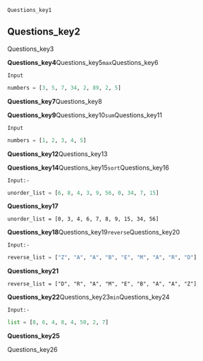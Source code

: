 ```ngMeta
Questions_key1
```
## Questions_key2
Questions_key3


**Questions_key4**Questions_key5`max`Questions_key6


`Input`

```python
numbers = [3, 5, 7, 34, 2, 89, 2, 5]
```
**Questions_key7**Questions_key8


**Questions_key9**Questions_key10`sum`Questions_key11

`Input`

```python
numbers = [1, 2, 3, 4, 5]
```
**Questions_key12**Questions_key13


**Questions_key14**Questions_key15`sort`Questions_key16

`Input:-`

```python
unorder_list = [6, 8, 4, 3, 9, 56, 0, 34, 7, 15]
```
**Questions_key17**

`unorder_list = [0, 3, 4, 6, 7, 8, 9, 15, 34, 56]`


**Questions_key18**Questions_key19`reverse`Questions_key20

`Input:-`

```python
reverse_list = ["Z", "A", "A", "B", "E", "M", "A", "R", "D"]
```
**Questions_key21**

`reverse_list = ["D", "R", "A", "M", "E", "B", "A", "A", "Z"]`


**Questions_key22**Questions_key23`min`Questions_key24

`Input:-`


```python
list = [8, 6, 4, 8, 4, 50, 2, 7]
```
**Questions_key25**

Questions_key26